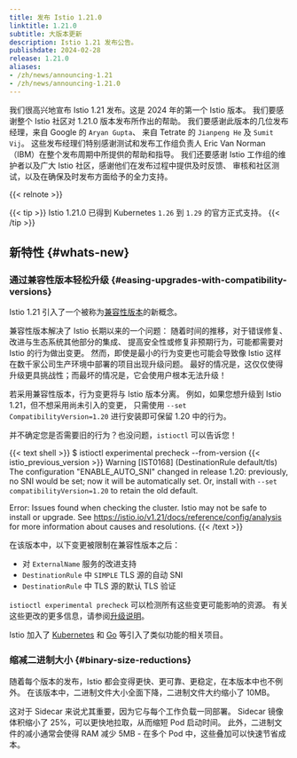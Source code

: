 ```yaml
---
title: 发布 Istio 1.21.0
linktitle: 1.21.0
subtitle: 大版本更新
description: Istio 1.21 发布公告。
publishdate: 2024-02-28
release: 1.21.0
aliases:
- /zh/news/announcing-1.21
- /zh/news/announcing-1.21.0
---
```


我们很高兴地宣布 Istio 1.21 发布。这是 2024 年的第一个 Istio 版本。
我们要感谢整个 Istio 社区对 1.21.0 版本发布所作出的帮助。
我们要感谢此版本的几位发布经理，来自 Google 的 `Aryan Gupta`、
来自 Tetrate 的 `Jianpeng He` 及 `Sumit Vij`。
这些发布经理们特别感谢测试和发布工作组负责人 Eric Van Norman（IBM）在整个发布周期中所提供的帮助和指导。
我们还要感谢 Istio 工作组的维护者以及广大 Istio 社区，感谢他们在发布过程中提供及时反馈、
审核和社区测试，以及在确保及时发布方面给予的全力支持。

{{< relnote >}}

{{< tip >}}
Istio 1.21.0 已得到 Kubernetes `1.26` 到 `1.29` 的官方正式支持。
{{< /tip >}}

## 新特性 {#whats-new}

### 通过兼容性版本轻松升级 {#easing-upgrades-with-compatibility-versions}

Istio 1.21 引入了一个被称为[兼容性版本](/zh/docs/setup/additional-setup/compatibility-versions/)的新概念。

兼容性版本解决了 Istio 长期以来的一个问题：
随着时间的推移，对于错误修复、改进与生态系统其他部分的集成、
提高安全性或修复非预期行为，可能都需要对 Istio 的行为做出变更。
然而，即使是最小的行为变更也可能会导致像 Istio 这样在数千家公司生产环境中部署的项目出现升级问题。
最好的情况是，这仅仅使得升级更具挑战性；而最坏的情况是，它会使用户根本无法升级！

若采用兼容性版本，行为变更将与 Istio 版本分离。
例如，如果您想升级到 Istio 1.21，但不想采用尚未引入的变更，
只需使用 `--set CompatibilityVersion=1.20` 进行安装即可保留 1.20 中的行为。

并不确定您是否需要旧的行为？也没问题，`istioctl` 可以告诉您！

{{< text shell >}}
$ istioctl experimental precheck --from-version {{< istio_previous_version >}}
Warning [IST0168] (DestinationRule default/tls) The configuration "ENABLE_AUTO_SNI"
changed in release 1.20: previously, no SNI would be set; now it will be automatically
set. Or, install with `--set compatibilityVersion=1.20` to retain the old default.

Error: Issues found when checking the cluster. Istio may not be safe to install or upgrade.
See https://istio.io/v1.21/docs/reference/config/analysis for more information about
causes and resolutions.
{{< /text >}}

在该版本中，以下变更被限制在兼容性版本之后：
* 对 `ExternalName` 服务的改进支持
* `DestinationRule` 中 `SIMPLE` TLS 源的自动 SNI
* `DestinationRule` 中 TLS 源的默认 TLS 验证

`istioctl experimental precheck` 可以检测所有这些变更可能影响的资源。
有关这些更改的更多信息，请参阅[升级说明](/zh/news/releases/1.21.x/announcing-1.21/upgrade-notes)。

Istio 加入了 [Kubernetes](https://github.com/kubernetes/enhancements/blob/master/keps/sig-architecture/4330-compatibility-versions/README.md)
和 [Go](https://go.dev/blog/compat) 等引入了类似功能的相关项目。

### 缩减二进制大小 {#binary-size-reductions}

随着每个版本的发布，Istio 都会变得更快、更可靠、更稳定，在本版本中也不例外。
在该版本中，二进制文件大小全面下降，二进制文件大约缩小了 10MB。

这对于 Sidecar 来说尤其重要，因为它与每个工作负载一同部署。
Sidecar 镜像体积缩小了 25%，可以更快地拉取，从而缩短 Pod 启动时间。
此外，二进制文件的减小通常会使得 RAM 减少 5MB - 在多个 Pod 中，这些叠加可以快速节省成本。
